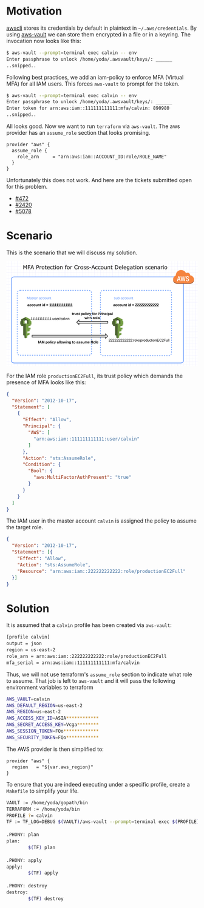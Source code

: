 # Motivation

[awscli](https://pypi.org/project/awscli/) stores its credentials by default in plaintext in `~/.aws/credentials`. By using  [aws-vault](https://github.com/99designs/aws-vault) we can store them encrypted in a file or in a keyring. The invocation now looks like this:

```bash
$ aws-vault --prompt=terminal exec calvin -- env
Enter passphrase to unlock /home/yoda/.awsvault/keys/: ______
..snipped..
```

Following best practices, we add an iam-policy to enforce MFA (Virtual MFA) for all IAM users. This forces `aws-vault` to prompt for the token.

```bash
$ aws-vault --prompt=terminal exec calvin -- env
Enter passphrase to unlock /home/yoda/.awsvault/keys/: ______
Enter token for arn:aws:iam::111111111111:mfa/calvin: 890980
..snipped..
```

All looks good. Now we want to run `terraform` via `aws-vault`. The aws provider has an `assume_role` section that looks promising. 

```HCL
provider "aws" {
  assume_role {
    role_arn     = "arn:aws:iam::ACCOUNT_ID:role/ROLE_NAME"
  }
}
```

Unfortunately this does not work. And here are the tickets submitted open for this problem.

* [#472](https://github.com/terraform-providers/terraform-provider-aws/issues/472)
* [#2420](https://github.com/terraform-providers/terraform-provider-aws/issues/2420)
* [#5078](https://github.com/terraform-providers/terraform-provider-aws/issues/5078)

# Scenario

This is the scenario that we will discuss my solution.

![scenario](mfa-delegated-accounts.png)

For the IAM role `productionEC2Full`, its trust policy which demands the presence of MFA looks like this:

```JSON
{
  "Version": "2012-10-17",
  "Statement": [
    {
      "Effect": "Allow",
      "Principal": {
        "AWS": [
          "arn:aws:iam::111111111111:user/calvin"
        ]
      },
      "Action": "sts:AssumeRole",
      "Condition": {
        "Bool": {
          "aws:MultiFactorAuthPresent": "true"
        }
      }
    }
  ]
}
```

The IAM user in the master account `calvin` is assigned the policy to assume the target role.

```JSON
{
  "Version": "2012-10-17",
  "Statement": [{
    "Effect": "Allow",
    "Action": "sts:AssumeRole",
    "Resource": "arn:aws:iam::222222222222:role/productionEC2Full"
  }]
}
```

# Solution

It is assumed that a `calvin` profile has been created via `aws-vault`:

```bash
[profile calvin]
output = json
region = us-east-2
role_arn = arn:aws:iam::222222222222:role/productionEC2Full
mfa_serial = arn:aws:iam::111111111111:mfa/calvin
```

Thus, we will not use terraform's `assume_role` section to indicate what role to assume. That job is left to `aws-vault`
and it will pass the following environment variables to terraform


```bash
AWS_VAULT=calvin
AWS_DEFAULT_REGION=us-east-2
AWS_REGION=us-east-2
AWS_ACCESS_KEY_ID=ASIA************
AWS_SECRET_ACCESS_KEY=Vcga********
AWS_SESSION_TOKEN=FQo*************
AWS_SECURITY_TOKEN=FQo************
```

The AWS provider is then simplified to:

```HCL
provider "aws" {
  region   = "${var.aws_region}"
}
```

To ensure that you are indeed executing under a specific profile, create a `Makefile` to simplify your life.

```bash
VAULT := /home/yoda/gopath/bin
TERRAFORM := /home/yoda/bin
PROFILE ?= calvin
TF := TF_LOG=DEBUG $(VAULT)/aws-vault --prompt=terminal exec $(PROFILE) -- $(TERRAFORM)/terraform

.PHONY: plan
plan:
        $(TF) plan 

.PHONY: apply
apply:
        $(TF) apply

.PHONY: destroy
destroy:
        $(TF) destroy
```
